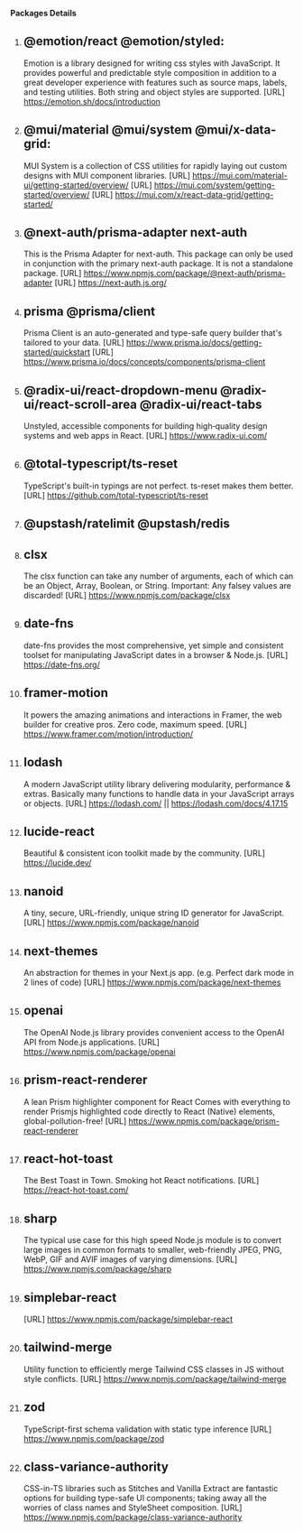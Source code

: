 **Packages Details**

1. ## @emotion/react @emotion/styled:

   Emotion is a library designed for writing css styles with JavaScript. It provides powerful and predictable style composition in addition to a great developer experience with features such as source maps, labels, and testing utilities. Both string and object styles are supported.
   [URL] https://emotion.sh/docs/introduction

2. ## @mui/material @mui/system @mui/x-data-grid:

   MUI System is a collection of CSS utilities for rapidly laying out custom designs with MUI component libraries.
   [URL] https://mui.com/material-ui/getting-started/overview/
   [URL] https://mui.com/system/getting-started/overview/
   [URL] https://mui.com/x/react-data-grid/getting-started/

3. ## @next-auth/prisma-adapter next-auth

   This is the Prisma Adapter for next-auth. This package can only be used in conjunction with the primary next-auth package. It is not a standalone package.
   [URL] https://www.npmjs.com/package/@next-auth/prisma-adapter
   [URL] https://next-auth.js.org/

4. ## prisma @prisma/client

   Prisma Client is an auto-generated and type-safe query builder that's tailored to your data.
   [URL] https://www.prisma.io/docs/getting-started/quickstart
   [URL] https://www.prisma.io/docs/concepts/components/prisma-client

5. ## @radix-ui/react-dropdown-menu @radix-ui/react-scroll-area @radix-ui/react-tabs

   Unstyled, accessible components for building high‑quality design systems and web apps in React.
   [URL] https://www.radix-ui.com/

6. ## @total-typescript/ts-reset

   TypeScript's built-in typings are not perfect. ts-reset makes them better.
   [URL] https://github.com/total-typescript/ts-reset

7. ## @upstash/ratelimit @upstash/redis

8. ## clsx

   The clsx function can take any number of arguments, each of which can be an Object, Array, Boolean, or String.
   Important: Any falsey values are discarded!
   [URL] https://www.npmjs.com/package/clsx

9. ## date-fns

   date-fns provides the most comprehensive, yet simple and consistent toolset for manipulating JavaScript dates in a browser & Node.js.
   [URL] https://date-fns.org/

10. ## framer-motion

    It powers the amazing animations and interactions in Framer, the web builder for creative pros. Zero code, maximum speed.
    [URL] https://www.framer.com/motion/introduction/

11. ## lodash

    A modern JavaScript utility library delivering modularity, performance & extras. Basically many functions to handle data in your JavaScript arrays or objects.
    [URL] https://lodash.com/ || https://lodash.com/docs/4.17.15

12. ## lucide-react

    Beautiful & consistent icon toolkit made by the community.
    [URL] https://lucide.dev/

13. ## nanoid

    A tiny, secure, URL-friendly, unique string ID generator for JavaScript.
    [URL] https://www.npmjs.com/package/nanoid

14. ## next-themes

    An abstraction for themes in your Next.js app. (e.g. Perfect dark mode in 2 lines of code)
    [URL] https://www.npmjs.com/package/next-themes

15. ## openai

    The OpenAI Node.js library provides convenient access to the OpenAI API from Node.js applications.
    [URL] https://www.npmjs.com/package/openai

16. ## prism-react-renderer

    A lean Prism highlighter component for React Comes with everything to render Prismjs highlighted code directly to React (Native) elements, global-pollution-free!
    [URL] https://www.npmjs.com/package/prism-react-renderer

17. ## react-hot-toast

    The Best Toast in Town. Smoking hot React notifications.
    [URL] https://react-hot-toast.com/

18. ## sharp

    The typical use case for this high speed Node.js module is to convert large images in common formats to smaller, web-friendly JPEG, PNG, WebP, GIF and AVIF images of varying dimensions.
    [URL] https://www.npmjs.com/package/sharp

19. ## simplebar-react

    [URL] https://www.npmjs.com/package/simplebar-react

20. ## tailwind-merge

    Utility function to efficiently merge Tailwind CSS classes in JS without style conflicts.
    [URL] https://www.npmjs.com/package/tailwind-merge

21. ## zod

    TypeScript-first schema validation with static type inference
    [URL] https://www.npmjs.com/package/zod

22. ## class-variance-authority
    CSS-in-TS libraries such as Stitches and Vanilla Extract are fantastic options for building type-safe UI components; taking away all the worries of class names and StyleSheet composition.
    [URL] https://www.npmjs.com/package/class-variance-authority
